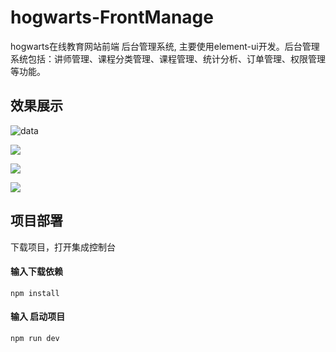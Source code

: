# hogwarts-FrontManage
hogwarts在线教育网站前端 后台管理系统, 主要使用element-ui开发。后台管理系统包括：讲师管理、课程分类管理、课程管理、统计分析、订单管理、权限管理等功能。



## 效果展示

![data](https://github.com/brainy-is-sexy/hogwartsMOOC/blob/master/hou.png)

![](https://github.com/brainy-is-sexy/hogwarts-FrontView/blob/master/f.png)

![](https://github.com/brainy-is-sexy/hogwarts-FrontView/blob/master/g.png)

![](https://github.com/brainy-is-sexy/hogwarts-FrontView/blob/master/h.png)



## 项目部署

下载项目，打开集成控制台

#### 输入下载依赖

```npm
npm install
```

#### 输入 启动项目

```npm
npm run dev
```

